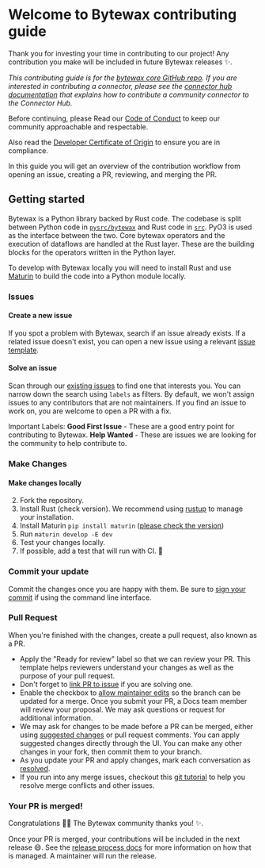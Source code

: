 # Welcome to Bytewax contributing guide

Thank you for investing your time in contributing to our project! Any contribution you make will be included in future Bytewax releases :sparkles:.

_This contributing guide is for the [bytewax core GitHub repo](https://www.github.com/bytewax/). If you are interested in contributing a connector, please see the [connector hub documentation](/docs/articles/contributing/connector-hub) that explains how to contribute a community connector to the Connector Hub._

Before continuing, please Read our [Code of Conduct](https://www.github.com/bytewax/CODE_OF_CONDUCT.md) to keep our community approachable and respectable.

Also read the [Developer Certificate of Origin](https://www.github.com/bytewax/DEVELOPER_CERTIFICATE_OF_ORIGIN.md) to ensure you are in compliance.

In this guide you will get an overview of the contribution workflow from opening an issue, creating a PR, reviewing, and merging the PR.

## Getting started

Bytewax is a Python library backed by Rust code. The codebase is split between Python code in [`pysrc/bytewax`](https://github.com/bytewax/bytewax/tree/main/pysrc/bytewax) and Rust code in [`src`](https://github.com/bytewax/bytewax/tree/main/src). PyO3 is used as the interface between the two. Core bytewax operators and the execution of dataflows are handled at the Rust layer. These are the building blocks for the operators written in the Python layer.

To develop with Bytewax locally you will need to install Rust and use [Maturin](https://github.com/PyO3/maturin) to build the code into a Python module locally.

### Issues

#### Create a new issue

If you spot a problem with Bytewax, search if an issue already exists. If a related issue doesn't exist, you can open a new issue using a relevant [issue template](https://github.com/bytewax/bytewax/issues/new/choose).

#### Solve an issue

Scan through our [existing issues](https://github.com/bytewax/bytewax/issues) to find one that interests you. You can narrow down the search using `labels` as filters. By default, we won't assign issues to any contributors that are not maintainers. If you find an issue to work on, you are welcome to open a PR with a fix.

Important Labels:
**Good First Issue** - These are a good entry point for contributing to Bytewax.
**Help Wanted** - These are issues we are looking for the community to help contribute to.

### Make Changes

#### Make changes locally

2. Fork the repository.
3. Install Rust (check version). We recommend using [rustup](https://rustup.rs/) to manage your installation.
4. Install Maturin `pip install maturin` ([please check the version](https://github.com/bytewax/bytewax/blob/main/pyproject.toml))
5. Run `maturin develop -E dev`
6. Test your changes locally.
7. If possible, add a test that will run with CI. :bow:

### Commit your update

Commit the changes once you are happy with them. Be sure to [sign your commit](https://docs.github.com/en/organizations/managing-organization-settings/managing-the-commit-signoff-policy-for-your-organization#about-commit-signoffs) if using the command line interface.

### Pull Request

When you're finished with the changes, create a pull request, also known as a PR.
- Apply the "Ready for review" label so that we can review your PR. This template helps reviewers understand your changes as well as the purpose of your pull request.
- Don't forget to [link PR to issue](https://docs.github.com/en/issues/tracking-your-work-with-issues/linking-a-pull-request-to-an-issue) if you are solving one.
- Enable the checkbox to [allow maintainer edits](https://docs.github.com/en/github/collaborating-with-issues-and-pull-requests/allowing-changes-to-a-pull-request-branch-created-from-a-fork) so the branch can be updated for a merge.
Once you submit your PR, a Docs team member will review your proposal. We may ask questions or request for additional information.
- We may ask for changes to be made before a PR can be merged, either using [suggested changes](https://docs.github.com/en/github/collaborating-with-issues-and-pull-requests/incorporating-feedback-in-your-pull-request) or pull request comments. You can apply suggested changes directly through the UI. You can make any other changes in your fork, then commit them to your branch.
- As you update your PR and apply changes, mark each conversation as [resolved](https://docs.github.com/en/github/collaborating-with-issues-and-pull-requests/commenting-on-a-pull-request#resolving-conversations).
- If you run into any merge issues, checkout this [git tutorial](https://github.com/skills/resolve-merge-conflicts) to help you resolve merge conflicts and other issues.

### Your PR is merged!

Congratulations :tada::tada: The Bytewax community thanks you! :sparkles:.

Once your PR is merged, your contributions will be included in the next release 😄. See the [release process docs](https://github.com/bytewax/bytewax/blob/main/RELEASE.md) for more information on how that is managed. A maintainer will run the release.
